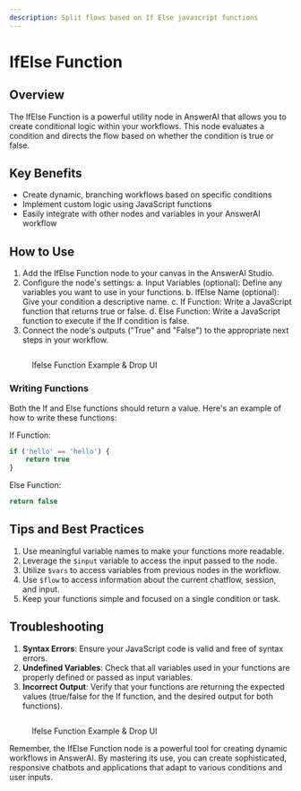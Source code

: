 ```yaml
---
description: Split flows based on If Else javascript functions
---
```


# IfElse Function

## Overview

The IfElse Function is a powerful utility node in AnswerAI that allows you to create conditional logic within your workflows. This node evaluates a condition and directs the flow based on whether the condition is true or false.

## Key Benefits

-   Create dynamic, branching workflows based on specific conditions
-   Implement custom logic using JavaScript functions
-   Easily integrate with other nodes and variables in your AnswerAI workflow

## How to Use

1. Add the IfElse Function node to your canvas in the AnswerAI Studio.
2. Configure the node's settings:
   a. Input Variables (optional): Define any variables you want to use in your functions.
   b. IfElse Name (optional): Give your condition a descriptive name.
   c. If Function: Write a JavaScript function that returns true or false.
   d. Else Function: Write a JavaScript function to execute if the If condition is false.
3. Connect the node's outputs ("True" and "False") to the appropriate next steps in your workflow.

<!-- TODO: Add a screenshot of the IfElse Function node configuration panel -->
<figure><img src="/.gitbook/assets/screenshots/ifelsefunction.png" alt="" /><figcaption><p> Ifelse Function Example   &#x26; Drop UI</p></figcaption></figure>

### Writing Functions

Both the If and Else functions should return a value. Here's an example of how to write these functions:

If Function:

```javascript
if ('hello' == 'hello') {
    return true
}
```

Else Function:

```javascript
return false
```

## Tips and Best Practices

1. Use meaningful variable names to make your functions more readable.
2. Leverage the `$input` variable to access the input passed to the node.
3. Utilize `$vars` to access variables from previous nodes in the workflow.
4. Use `$flow` to access information about the current chatflow, session, and input.
5. Keep your functions simple and focused on a single condition or task.

## Troubleshooting

1. **Syntax Errors**: Ensure your JavaScript code is valid and free of syntax errors.
2. **Undefined Variables**: Check that all variables used in your functions are properly defined or passed as input variables.
3. **Incorrect Output**: Verify that your functions are returning the expected values (true/false for the If function, and the desired output for both functions).

<!-- TODO: Add a screenshot showing an example of a complete IfElse Function node setup in a workflow -->
<figure><img src="/.gitbook/assets/screenshots/ifelseinworkflow.png" alt="" /><figcaption><p> Ifelse Function Example   &#x26; Drop UI</p></figcaption></figure>

Remember, the IfElse Function node is a powerful tool for creating dynamic workflows in AnswerAI. By mastering its use, you can create sophisticated, responsive chatbots and applications that adapt to various conditions and user inputs.
